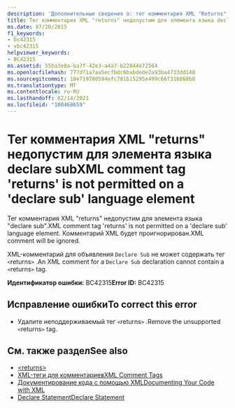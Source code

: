 ```yaml
---
description: 'Дополнительные сведения о: тег комментария XML "Returns" не разрешен для элемента языка "Declare подтипа"'
title: Тег комментария XML "returns" недопустим для элемента языка declare sub
ms.date: 07/20/2015
f1_keywords:
- bc42315
- vbc42315
helpviewer_keywords:
- BC42315
ms.assetid: 55ba3e8a-ba7f-42e3-a4a7-b22844e72564
ms.openlocfilehash: 777d71a7aa5ecfbdc6babdede2a93ba4733dd148
ms.sourcegitcommit: 10e719780594efc781b15295e499c66f316068b8
ms.translationtype: MT
ms.contentlocale: ru-RU
ms.lasthandoff: 02/14/2021
ms.locfileid: "100468659"
---
```

# <a name="xml-comment-tag-returns-is-not-permitted-on-a-declare-sub-language-element"></a><span data-ttu-id="d831e-103">Тег комментария XML "returns" недопустим для элемента языка declare sub</span><span class="sxs-lookup"><span data-stu-id="d831e-103">XML comment tag 'returns' is not permitted on a 'declare sub' language element</span></span>

<span data-ttu-id="d831e-104">Тег комментария XML "returns" недопустим для элемента языка "declare sub".</span><span class="sxs-lookup"><span data-stu-id="d831e-104">XML comment tag 'returns' is not permitted on a 'declare sub' language element.</span></span> <span data-ttu-id="d831e-105">Комментарий XML будет проигнорирован.</span><span class="sxs-lookup"><span data-stu-id="d831e-105">XML comment will be ignored.</span></span>  
  
 <span data-ttu-id="d831e-106">XML-комментарий для объявления `Declare Sub` не может содержать тег `<`returns`>` .</span><span class="sxs-lookup"><span data-stu-id="d831e-106">An XML comment for a `Declare Sub` declaration cannot contain a `<`returns`>` tag.</span></span>  
  
 <span data-ttu-id="d831e-107">**Идентификатор ошибки:** BC42315</span><span class="sxs-lookup"><span data-stu-id="d831e-107">**Error ID:** BC42315</span></span>  
  
## <a name="to-correct-this-error"></a><span data-ttu-id="d831e-108">Исправление ошибки</span><span class="sxs-lookup"><span data-stu-id="d831e-108">To correct this error</span></span>  
  
- <span data-ttu-id="d831e-109">Удалите неподдерживаемый тег `<`returns`>` .</span><span class="sxs-lookup"><span data-stu-id="d831e-109">Remove the unsupported `<`returns`>` tag.</span></span>  
  
## <a name="see-also"></a><span data-ttu-id="d831e-110">См. также раздел</span><span class="sxs-lookup"><span data-stu-id="d831e-110">See also</span></span>

- [\<returns>](../language-reference/xmldoc/returns.md)
- [<span data-ttu-id="d831e-111">XML-теги для комментариев</span><span class="sxs-lookup"><span data-stu-id="d831e-111">XML Comment Tags</span></span>](../language-reference/xmldoc/index.md)
- [<span data-ttu-id="d831e-112">Документирование кода с помощью XML</span><span class="sxs-lookup"><span data-stu-id="d831e-112">Documenting Your Code with XML</span></span>](../programming-guide/program-structure/documenting-your-code-with-xml.md)
- [<span data-ttu-id="d831e-113">Declare Statement</span><span class="sxs-lookup"><span data-stu-id="d831e-113">Declare Statement</span></span>](../language-reference/statements/declare-statement.md)
